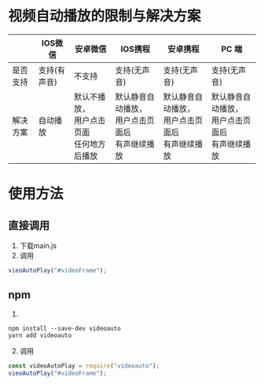 # 视频自动播放的限制与解决方案

|   |  IOS微信   | 安卓微信  |  IOS携程   | 安卓携程  | PC 端 |
|  ----  |  ----  | ----  |  ----  | ----  | ---- |
| 是否支持 | 支持(有声音)  | 不支持 | 支持(无声音)  | 支持(无声音)  | 支持(无声音)  | 
| 解决方案| 自动播放  | 默认不播放，<br/>用户点击页面<br/>任何地方后播放| 默认静音自动播放，<br/>用户点击页面后<br/>有声继续播放  | 默认静音自动播放，<br/>用户点击页面后<br/>有声继续播放  |默认静音自动播放，<br/>用户点击页面后<br/>有声继续播放  |

# 使用方法
## 直接调用
1. 下载main.js
2. 调用
```javascript
vieoAutoPlay("#videoFrame");
```

## npm
1. 
```
npm install --save-dev videoauto
yarn add videoauto
```

2. 调用
```javascript
const videoAutoPlay = require("videoauto");
vieoAutoPlay("#videoFrame");
```